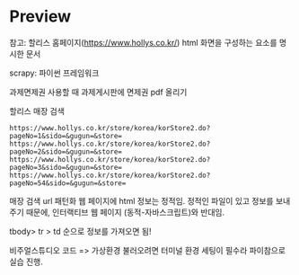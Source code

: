 # Preview
참고: 할리스 홈페이지(https://www.hollys.co.kr/)
html 화면을 구성하는 요소를 명시한 문서

scrapy: 파이썬 프레임워크

과제면제권 사용할 때 과제게시판에 면제권 pdf 올리기

할리스 매장 검색

```
https://www.hollys.co.kr/store/korea/korStore2.do?pageNo=1&sido=&gugun=&store=
https://www.hollys.co.kr/store/korea/korStore2.do?pageNo=2&sido=&gugun=&store=
https://www.hollys.co.kr/store/korea/korStore2.do?pageNo=3&sido=&gugun=&store=
https://www.hollys.co.kr/store/korea/korStore2.do?pageNo=54&sido=&gugun=&store=
```
매장 검색 url 패턴화
웹 페이지에 html 정보는 정적임.
정적인 파일이 있고 정보를 보내주기 때문에, 인터랙티브 웹 페이지 (동적-자바스크립트)와 반대임.

tbody> tr > td 순으로 정보를 가져오면 됨!

비주얼스튜디오 코드 => 가상환경 불러오려면 터미널 환경 세팅이 필수라 
파이참으로 실습 진행.